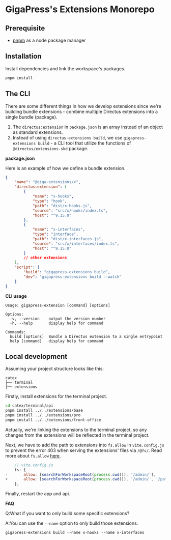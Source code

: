 # GigaPress's Extensions Monorepo

## Prerequisite

- [pnpm](https://pnpm.io/) as a node package manager

## Installation

Install dependencies and link the workspace's packages.

```bash
pnpm install
```

## The CLI

There are some different things in how we develop extensions since we're building bundle extensions - combine multiple
Directus extensions into a single bundle (package).

1. The `directus:extension` in `package.json` is an array instead of an object as standard extensions.
2. Instead of using `directus-extensions build`, we use `gigapress-extensions build` - a CLI tool that utilize the
   functions of `@directus/extensions-skd` package.

**package.json**

Here is an example of how we define a bundle extension.

```json
{
	"name": "@giga-extensions/x",
	"directus:extension": [
		{
			"name": "x-hooks",
			"type": "hook",
			"path": "dist/x-hooks.js",
			"source": "src/x/hooks/index.ts",
			"host": "^9.15.0"
		},
		{
			"name": "x-interfaces",
			"type": "interface",
			"path": "dist/x-interfaces.js",
			"source": "src/x/interfaces/index.ts",
			"host": "^9.15.0"
		}
		// other extensions
	],
	"script": {
		"build": "gigapress-extensions build",
		"dev": "gigapress-extensions build --watch"
	}
}
```

**CLI usage**

```
Usage: gigapress-extension [command] [options]

Options:
  -v, --version    output the version number
  -h, --help       display help for command

Commands:
  build [options]  Bundle a Directus extension to a single entrypoint
  help [command]   display help for command
```

## Local development

Assuming your project structure looks like this:

```
catex
├── terminal
├── extensions
```

Firstly, install extensions for the terminal project.

```bash
cd catex/terminal/api
pnpm install ../../extensions/base
pnpm install ../../extensions/pro
pnpm install ../../extensions/front-office
```

Actually, we're linking the extensions to the terminal project, so any changes from the extensions will be reflected in
the terminal project.

Next, we have to add the path to extensions into `fs.allow` in `vite.config.js` to prevent the error 403 when serving
the extensions' files via `/@fs/`. Read more about `fs.allow`
[here](https://vitejs.dev/config/server-options.html#server-fs-allow).

```js
	// vite.config.js
	fs: {
-		allow: [searchForWorkspaceRoot(process.cwd()), '/admin/'],
+		allow: [searchForWorkspaceRoot(process.cwd()), '/admin/', '/path/to/catex/extensions/'],
	},
```

Finally, restart the app and api.

**FAQ**

Q:What if you want to only build some specific extensions?

A:You can use the `--name` option to only build those extensions.

```
gigapress-extensions build --name x-hooks --name x-interfaces
```
